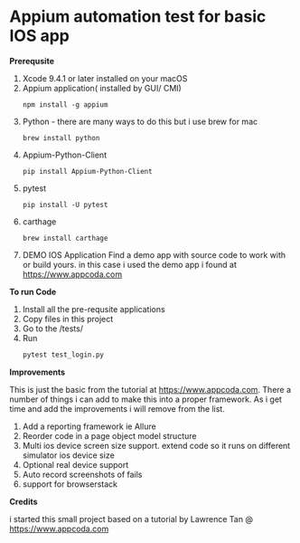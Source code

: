 
# Appium automation test for basic IOS app


**Prerequsite**
1. Xcode 9.4.1 or later installed on your macOS
2. Appium application( installed by GUI/ CMI)
   ```shell
   npm install -g appium
    ``` 
3. Python - there are many ways to do this but i use brew for mac
   ```shell
   brew install python
    ``` 
4. Appium-Python-Client
   ```shell
   pip install Appium-Python-Client
    ``` 
5. pytest
   ```shell
   pip install -U pytest
    ``` 
6. carthage
   ```shell
   brew install carthage
    ```     
7. DEMO IOS Application
   Find a demo app with source code to work with or build yours.
   in this case i used the demo app i found at https://www.appcoda.com

**To run Code**

1. Install all the pre-requsite applications
2. Copy files in this project
3. Go to the /tests/
4. Run
    ```python
    pytest test_login.py
    ``` 
**Improvements**
 
This is just the basic from the tutorial at https://www.appcoda.com.
There a number of things i can add to make this into a proper framework.
As i get time and add the improvements i will remove from the list.
1. Add a reporting framework ie Allure
2. Reorder code in a page object model structure
3. Multi ios device screen size support. extend code so it runs
on different simulator ios device size
4. Optional real device support
5. Auto record screenshots of fails
6. support for browserstack


**Credits**

i started this small project based on a tutorial by 
Lawrence Tan @ https://www.appcoda.com

